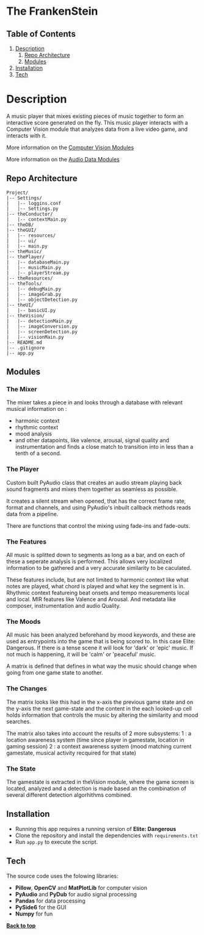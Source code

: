 # The FrankenStein

## Table of Contents
1. [Description](#description)
	1. [Repo Architecture](#repo-architecture)
	2. [Modules](#Modules)
2. [Installation](#installation)
3. [Tech](#tech)

# Description

A music player that mixes existing pieces of music together to form an interactive score generated on the fly.
This music player interacts with a Computer Vision module that analyzes data from a live video game, and interacts
with it.

More information on the [Computer Vision Modules](https://github.com/manwithplan/theFrankenstein/blob/main/README-DATA.md)

More information on the [Audio Data Modules](https://github.com/manwithplan/theFrankenstein/blob/main/README-CV.md)

## Repo Architecture
```
Project/
|-- Settings/
|   |-- loggins.conf
|   |-- Settings.py
|-- theConductor/
|   |-- contextMain.py
|-- theDB/
|-- theGUI/
|   |-- resources/
|   |-- ui/
|   |-- main.py
|-- theMusic/
|-- thePlayer/
|   |-- databaseMain.py
|   |-- musicMain.py
|   |-- playerStream.py
|-- theResources/
|-- theTools/
|   |-- debugMain.py
|   |-- imageGrab.py
|   |-- objectDetection.py
|-- theUI/
|   |-- basicUI.py
|-- theVision/
|   |-- detectionMain.py
|   |-- imageConversion.py
|   |-- screenDetection.py
|   |-- visionMain.py
|-- README.md
|-- .gitignore
|-- app.py
```

## Modules

### The Mixer

The mixer takes a piece in and looks through a database with relevant musical information on :
- harmonic context
- rhythmic context
- mood analysis 
- and other datapoints, like valence, arousal, signal quality and instrumentation
and finds a close match to transition into in less than a tenth of a second.

### The Player

Custom built PyAudio class that creates an audio stream playing back sound fragments and mixes them together
as seamless as possible.

It creates a silent stream when opened, that has the correct frame rate, format and channels, and using 
PyAudio's inbuilt callback methods reads data from a pipeline.

There are functions that control the mixing using fade-ins and fade-outs.

### The Features

All music is splitted down to segments as long as a bar, and on each of these a seperate analysis is performed. 
This allows very localized information to be gathered and a very accurate similarity to be caculated.

These features include, but are not limited to harmonic context like what notes are played, what chord is 
played and what key the segment is in. Rhythmic context featureing beat onsets and tempo measurements local and
local. MIR features like Valence and Arousal. And metadata like composer, instrumentation and audio Quality.

### The Moods

All music has been analyzed beforehand by mood keywords, and these are used as entrypoints into the game that
is being scored to. In this case Elite: Dangerous. If there is a tense scene it will look for 'dark' or
'epic' music. If not much is happening, it will be 'calm' or 'peaceful' music.

A matrix is defined that defines in what way the music should change when going from one game state to another.

### The Changes

The matrix looks like this had in the x-axis the previous game state and on the y-axis the next game-state and 
the content in the each looked-up cell holds information that controls the music by altering the similarity and
mood searches.

The matrix also takes into account the results of 2 more subsystems:
1 : a location awareness system (time since player in gamestate, location in gaming session)
2 : a context awareness system (mood matching current gamestate, musical activity recquired for that state) 

### The State

The gamestate is extracted in theVision module, where the game screen is located, analyzed and a detection
is made based an the combination of several different detection algorhithms combined.

## Installation
- Running this app requires a running version of **Elite: Dangerous**
- Clone the repository and install the dependencies with `requirements.txt`
- Run `app.py` to execute the script.

## Tech
The source code uses the folowing libraries:

- **Pillow**, **OpenCV** and **MatPlotLib** for computer vision
- **PyAudio** and **PyDub** for audio signal processing
- **Pandas** for data processing
- **PySide6** for the GUI
- **Numpy** for fun

**[Back to top](#table-of-contents)**

